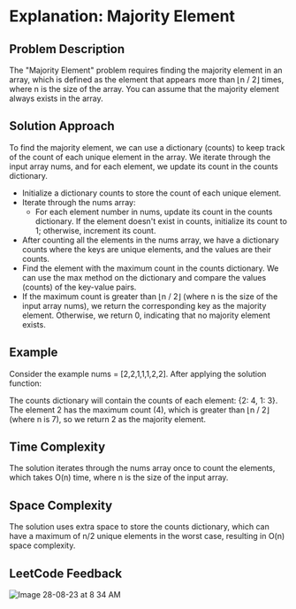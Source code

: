# Explanation: Majority Element

## Problem Description

The "Majority Element" problem requires finding the majority element in an array, which is defined as the element that appears more than ⌊n / 2⌋ times, where n is the size of the array. You can assume that the majority element always exists in the array.

## Solution Approach

To find the majority element, we can use a dictionary (counts) to keep track of the count of each unique element in the array. We iterate through the input array nums, and for each element, we update its count in the counts dictionary.

- Initialize a dictionary counts to store the count of each unique element.
- Iterate through the nums array:
  - For each element number in nums, update its count in the counts dictionary. If the element doesn't exist in counts, initialize its count to 1; otherwise, increment its count.
- After counting all the elements in the nums array, we have a dictionary counts where the keys are unique elements, and the values are their counts.
- Find the element with the maximum count in the counts dictionary. We can use the max method on the dictionary and compare the values (counts) of the key-value pairs.
- If the maximum count is greater than ⌊n / 2⌋ (where n is the size of the input array nums), we return the corresponding key as the majority element. Otherwise, we return 0, indicating that no majority element exists.

## Example

Consider the example nums = [2,2,1,1,1,2,2]. After applying the solution function:

The counts dictionary will contain the counts of each element: {2: 4, 1: 3}.
The element 2 has the maximum count (4), which is greater than ⌊n / 2⌋ (where n is 7), so we return 2 as the majority element.

## Time Complexity

The solution iterates through the nums array once to count the elements, which takes O(n) time, where n is the size of the input array.

## Space Complexity

The solution uses extra space to store the counts dictionary, which can have a maximum of n/2 unique elements in the worst case, resulting in O(n) space complexity.

## LeetCode Feedback

![Image 28-08-23 at 8 34 AM](https://github.com/guilhermemello07/LeetCode-Swift/assets/72673965/6d1cd099-4f36-429f-b7e5-74c50152333c)

